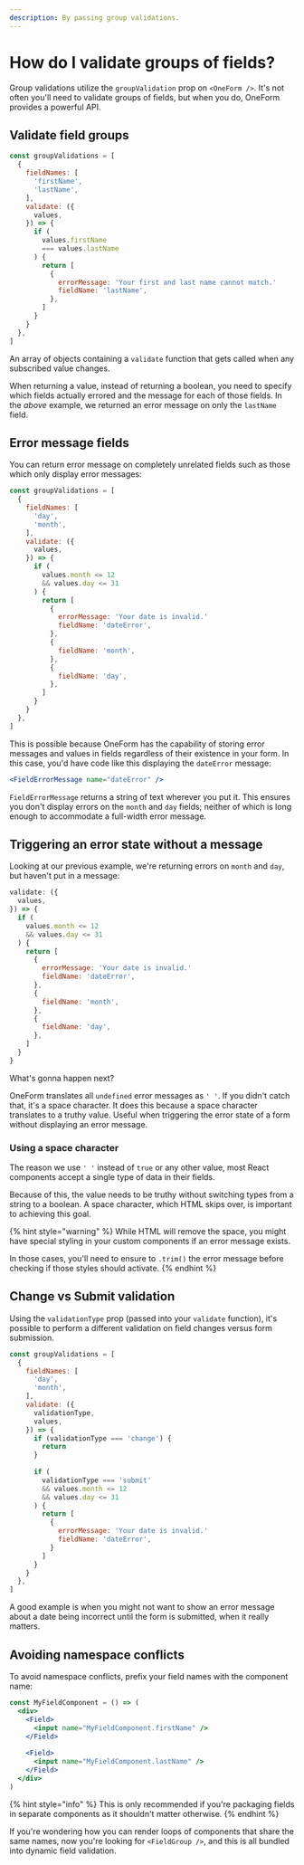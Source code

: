 ```yaml
---
description: By passing group validations.
---
```


# How do I validate groups of fields?

Group validations utilize the `groupValidation` prop on `<OneForm />`. It's not often you'll need to validate groups of fields, but when you do, OneForm provides a powerful API.

## Validate field groups

```jsx
const groupValidations = [
  {
    fieldNames: [
      'firstName',
      'lastName',
    ],
    validate: ({
      values,
    }) => {
      if (
        values.firstName
        === values.lastName
      ) {
        return [
          {
            errorMessage: 'Your first and last name cannot match.'
            fieldName: 'lastName',
          },
        ]
      }
    }
  },
]
```

An array of objects containing a `validate` function that gets called when any subscribed value changes.

When returning a value, instead of returning a boolean, you need to specify which fields actually errored and the message for each of those fields. In the _above_ example, we returned an error message on only the `lastName` field.

## Error message fields

You can return error message on completely unrelated fields such as those which only display error messages:

```jsx
const groupValidations = [
  {
    fieldNames: [
      'day',
      'month',
    ],
    validate: ({
      values,
    }) => {
      if (
        values.month <= 12
        && values.day <= 31
      ) {
        return [
          {
            errorMessage: 'Your date is invalid.'
            fieldName: 'dateError',
          },
          {
            fieldName: 'month',
          },
          {
            fieldName: 'day',
          },
        ]
      }
    }
  },
]
```

This is possible because OneForm has the capability of storing error messages and values in fields regardless of their existence in your form. In this case, you'd have code like this displaying the `dateError` message:

```jsx
<FieldErrorMessage name="dateError" />
```

`FieldErrorMessage` returns a string of text wherever you put it. This ensures you don't display errors on the `month` and `day` fields; neither of which is long enough to accommodate a full-width error message.

## Triggering an error state without a message

Looking at our previous example, we're returning errors on `month` and `day`, but haven't put in a message:

```jsx
validate: ({
  values,
}) => {
  if (
    values.month <= 12
    && values.day <= 31
  ) {
    return [
      {
        errorMessage: 'Your date is invalid.'
        fieldName: 'dateError',
      },
      {
        fieldName: 'month',
      },
      {
        fieldName: 'day',
      },
    ]
  }
}
```

What's gonna happen next?

OneForm translates all `undefined` error messages as `' '`. If you didn't catch that, it's a space character. It does this because a space character translates to a truthy value. Useful when triggering the error state of a form without displaying an error message.

### Using a space character

The reason we use `' '` instead of `true` or any other value, most React components accept a single type of data in their fields.

Because of this, the value needs to be truthy without switching types from a string to a boolean. A space character, which HTML skips over, is important to achieving this goal.

{% hint style="warning" %}
While HTML will remove the space, you might have special styling in your custom components if an error message exists.  
  
In those cases, you'll need to ensure to `.trim()` the error message before checking if those styles should activate.
{% endhint %}

## Change vs Submit validation

Using the `validationType` prop \(passed into your `validate` function\), it's possible to perform a different validation on field changes versus form submission.

```jsx
const groupValidations = [
  {
    fieldNames: [
      'day',
      'month',
    ],
    validate: ({
      validationType,
      values,
    }) => {
      if (validationType === 'change') {
        return
      }
      
      if (
        validationType === 'submit'
        && values.month <= 12
        && values.day <= 31
      ) {
        return [
          {
            errorMessage: 'Your date is invalid.'
            fieldName: 'dateError',
          }
        ]
      }
    }
  },
]
```

A good example is when you might not want to show an error message about a date being incorrect until the form is submitted, when it really matters.

## Avoiding namespace conflicts

To avoid namespace conflicts, prefix your field names with the component name:

```jsx
const MyFieldComponent = () => (
  <div>
    <Field>
      <input name="MyFieldComponent.firstName" />
    </Field>
    
    <Field>
      <input name="MyFieldComponent.lastName" />
    </Field>
  </div>
)
```

{% hint style="info" %}
This is only recommended if you're packaging fields in separate components as it shouldn't matter otherwise.
{% endhint %}

If you're wondering how you can render loops of components that share the same names, now you're looking for `<FieldGroup />`, and this is all bundled into dynamic field validation.

